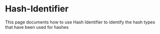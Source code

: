 # Hash-Identifier
This page documents how to use Hash Identifier to identify the hash types that have been used for hashes
